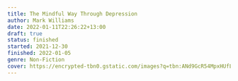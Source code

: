 ```yaml
---
title: The Mindful Way Through Depression
author: Mark Williams
date: 2022-01-11T22:26:22+13:00
draft: true
status: finished
started: 2021-12-30
finished: 2022-01-05
genre: Non-Fiction
cover: https://encrypted-tbn0.gstatic.com/images?q=tbn:ANd9GcR54MpxHUfLlnnfUQ-nGTFbS2EEOtadu7LN1g&usqp=CAU
---
```



